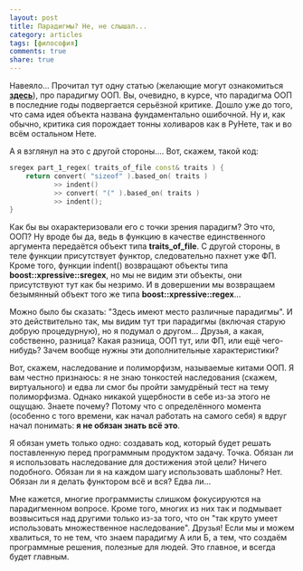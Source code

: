 ```yaml
---
layout: post
title: Парадигмы? Не, не слышал...
category: articles
tags: [философия]
comments: true
share: true
---
```

Навеяло... Прочитал тут одну статью (желающие могут ознакомиться **<a href="http://habrahabr.ru/post/147927/">здесь</a>**), про парадигму ООП. Вы, очевидно, в курсе, что парадигма ООП в последние годы подвергается серьёзной критике. Дошло уже до того, что сама идея объекта названа фундаментально ошибочной. Ну и, как обычно, критика сия порождает тонны холиваров как в РуНете, так и во всём остальном Нете.

А я взглянул на это с другой стороны.... Вот, скажем, такой код:
```cpp
sregex part_1_regex( traits_of_file const& traits ) {
    return convert( "sizeof" ).based_on( traits )
           >> indent()
           >> convert( "(" ).based_on( traits )
           >> indent();
}
```

Как бы вы охарактеризовали его с точки зрения парадигм? Это что, ООП? Ну вроде бы да, ведь в функцию в качестве единственного аргумента передаётся объект типа **traits_of_file**. С другой стороны, в теле функции присутствует функтор, следовательно пахнет уже ФП. Кроме того, функции indent() возвращают объекты типа **boost::xpressive::sregex**, но мы не видим эти объекты, они присутствуют тут как бы незримо. И в довершении мы возвращаем безымянный объект того же типа **boost::xpressive::regex**...

Можно было бы сказать: "Здесь имеют место различные парадигмы". И это действительно так, мы видим тут три парадигмы (включая старую добрую процедурную), но я подумал о другом... Друзья, а какая, собственно, разница? Какая разница, ООП тут, или ФП, или ещё чего-нибудь? Зачем вообще нужны эти дополнительные характеристики?

Вот, скажем, наследование и полиморфизм, называемые китами ООП. Я вам честно признаюсь: я не знаю тонкостей наследования (скажем, виртуального) и едва ли смог бы пройти замудрёный тест на тему полиморфизма. Однако никакой ущербности в себе из-за этого не ощущаю. Знаете почему? Потому что с определённого момента (особенно с того времени, как начал работать на самого себя) я вдруг начал понимать: **я не обязан знать всё это**.

Я обязан уметь только одно: создавать код, который будет решать поставленную перед программным продуктом задачу. Точка. Обязан ли я использовать наследование для достижения этой цели? Ничего подобного. Обязан ли я на каждом шагу использовать шаблоны? Нет. Обязан ли я делать функтором всё и вся? Едва ли...

Мне кажется, многие программисты слишком фокусируются на парадигменном вопросе. Кроме того, многих из них так и подмывает возвыситься над другими только из-за того, что он "так круто умеет использовать множественное наследование". Друзья! Если мы и можем хвалиться, то не тем, что знаем парадигму А или Б, а тем, что создаём программные решения, полезные для людей. Это главное, и всегда будет главным.
